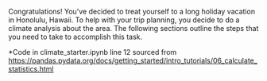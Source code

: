 Congratulations! You've decided to treat yourself to a long holiday vacation in Honolulu, Hawaii. To help with your trip planning, you decide to do a climate analysis about the area. The following sections outline the steps that you need to take to accomplish this task.

*Code in climate_starter.ipynb line 12 sourced from https://pandas.pydata.org/docs/getting_started/intro_tutorials/06_calculate_statistics.html